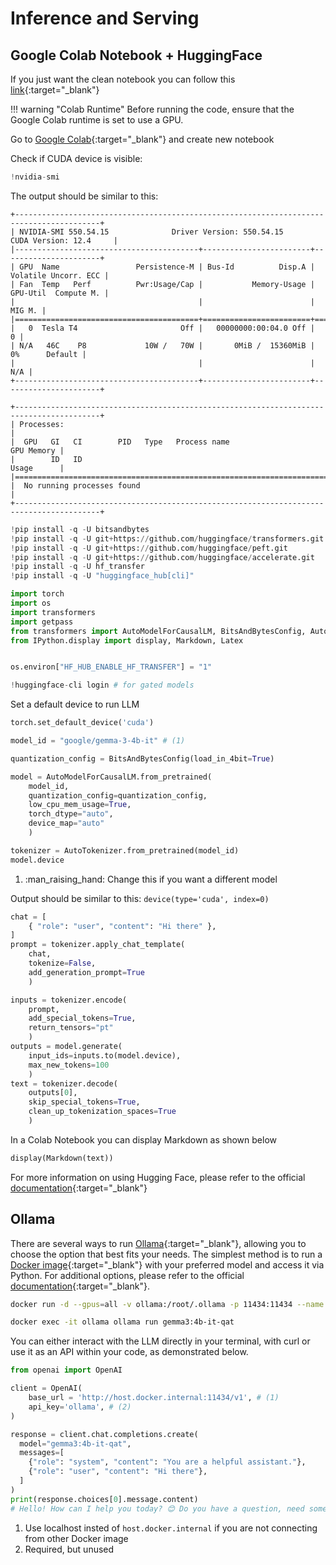 # Inference and Serving

## Google Colab Notebook + HuggingFace

If you just want the clean notebook you can follow this [link](https://github.com/kajzer/future-fluent/blob/master/examples/notebooks/model_serving_colab_bnb_en.ipynb){:target="_blank"}

!!! warning "Colab Runtime"
    Before running the code, ensure that the Google Colab runtime is set to use a GPU.

Go to [Google Colab](https://colab.research.google.com/){:target="_blank"} and create new notebook

Check if CUDA device is visible:

``` py
!nvidia-smi
```

The output should be similar to this:

```
+-----------------------------------------------------------------------------------------+
| NVIDIA-SMI 550.54.15              Driver Version: 550.54.15      CUDA Version: 12.4     |
|-----------------------------------------+------------------------+----------------------+
| GPU  Name                 Persistence-M | Bus-Id          Disp.A | Volatile Uncorr. ECC |
| Fan  Temp   Perf          Pwr:Usage/Cap |           Memory-Usage | GPU-Util  Compute M. |
|                                         |                        |               MIG M. |
|=========================================+========================+======================|
|   0  Tesla T4                       Off |   00000000:00:04.0 Off |                    0 |
| N/A   46C    P8             10W /   70W |       0MiB /  15360MiB |      0%      Default |
|                                         |                        |                  N/A |
+-----------------------------------------+------------------------+----------------------+
                                                                                         
+-----------------------------------------------------------------------------------------+
| Processes:                                                                              |
|  GPU   GI   CI        PID   Type   Process name                              GPU Memory |
|        ID   ID                                                               Usage      |
|=========================================================================================|
|  No running processes found                                                             |
+-----------------------------------------------------------------------------------------+
```

``` py title="Install dependancies"
!pip install -q -U bitsandbytes
!pip install -q -U git+https://github.com/huggingface/transformers.git
!pip install -q -U git+https://github.com/huggingface/peft.git
!pip install -q -U git+https://github.com/huggingface/accelerate.git
!pip install -q -U hf_transfer
!pip install -q -U "huggingface_hub[cli]"
```

``` py title="Import modules"
import torch
import os
import transformers
import getpass
from transformers import AutoModelForCausalLM, BitsAndBytesConfig, AutoTokenizer
from IPython.display import display, Markdown, Latex


os.environ["HF_HUB_ENABLE_HF_TRANSFER"] = "1"
```

``` py title="Only for gated models"
!huggingface-cli login # for gated models
```

Set a default device to run LLM

``` py
torch.set_default_device('cuda')
```

``` py
model_id = "google/gemma-3-4b-it" # (1)

quantization_config = BitsAndBytesConfig(load_in_4bit=True)

model = AutoModelForCausalLM.from_pretrained(
    model_id,
    quantization_config=quantization_config,
    low_cpu_mem_usage=True,
    torch_dtype="auto",
    device_map="auto"
    )

tokenizer = AutoTokenizer.from_pretrained(model_id)
model.device
```

1. :man_raising_hand: Change this if you want a different model

Output should be similar to this: `device(type='cuda', index=0)`

``` py title="Run inferance on the model"
chat = [
    { "role": "user", "content": "Hi there" },
]
prompt = tokenizer.apply_chat_template(
    chat, 
    tokenize=False, 
    add_generation_prompt=True
    )

inputs = tokenizer.encode(
    prompt, 
    add_special_tokens=True, 
    return_tensors="pt"
    )
outputs = model.generate(
    input_ids=inputs.to(model.device),
    max_new_tokens=100
    )
text = tokenizer.decode(
    outputs[0],
    skip_special_tokens=True, 
    clean_up_tokenization_spaces=True
    )
```

In a Colab Notebook you can display Markdown as shown below

```py
display(Markdown(text))
```

For more information on using Hugging Face, please refer to the official [documentation](https://huggingface.co/docs/transformers/en/quantization/bitsandbytes){:target="_blank"}

## Ollama

There are several ways to run [Ollama](https://ollama.com/){:target="_blank"}, allowing you to choose the option that best fits your needs. The simplest method is to run a [Docker image](https://hub.docker.com/r/ollama/ollama){:target="_blank"} with your preferred model and access it via Python. For additional options, please refer to the official [documentation](https://github.com/ollama/ollama/tree/main/docs){:target="_blank"}.

```bash title="Docker with GPU support"
docker run -d --gpus=all -v ollama:/root/.ollama -p 11434:11434 --name ollama ollama/ollama
```

```bash
docker exec -it ollama ollama run gemma3:4b-it-qat
```

You can either interact with the LLM directly in your terminal, with curl or use it as an API within your code, as demonstrated below.

```py linenums="1"
from openai import OpenAI

client = OpenAI(
    base_url = 'http://host.docker.internal:11434/v1', # (1)
    api_key='ollama', # (2)
)

response = client.chat.completions.create(
  model="gemma3:4b-it-qat",
  messages=[
    {"role": "system", "content": "You are a helpful assistant."},
    {"role": "user", "content": "Hi there"},
  ]
)
print(response.choices[0].message.content)
# Hello! How can I help you today? 😊 Do you have a question, need some information, or just want to chat?
```

1. Use localhost insted of `host.docker.internal` if you are not connecting from other Docker image
2. Required, but unused
